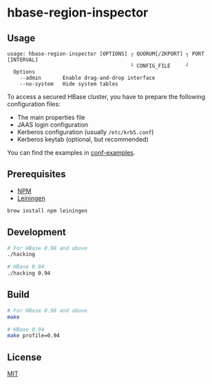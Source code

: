 # hbase-region-inspector

## Usage

```
usage: hbase-region-inspector [OPTIONS] ┌ QUORUM[/ZKPORT] ┐ PORT [INTERVAL]
                                        └ CONFIG_FILE     ┘
  Options
    --admin       Enable drag-and-drop interface
    --no-system   Hide system tables
```

To access a secured HBase cluster, you have to prepare the following
configuration files:

- The main properties file
- JAAS login configuration
- Kerberos configuration (usually `/etc/krb5.conf`)
- Kerberos keytab (optional, but recommended)

You can find the examples in [conf-examples](conf-examples/).

## Prerequisites

- [NPM](https://www.npmjs.com/)
- [Leiningen](https://github.com/technomancy/leiningen)

```sh
brew install npm leiningen
```

## Development

```sh
# For HBase 0.98 and above
./hacking

# HBase 0.94
./hacking 0.94
```

## Build

```sh
# For HBase 0.98 and above
make

# HBase 0.94
make profile=0.94
```

## License

[MIT](LICENSE)
